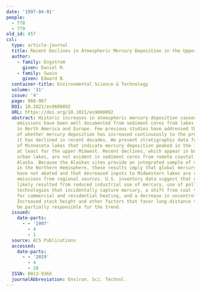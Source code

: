 ```yaml
---
date: '1997-04-01'
people:
  - 778
  - 779
old_id: 457
csl:
  type: article-journal
  title: Recent Declines in Atmospheric Mercury Deposition in the Upper Midwest
  author:
    - family: Engstrom
      given: Daniel R.
    - family: Swain
      given: Edward B.
  container-title: Environmental Science & Technology
  volume: '31'
  issue: '4'
  page: 960-967
  DOI: 10.1021/es9600892
  URL: https://doi.org/10.1021/es9600892
  abstract: Historic increases in atmospheric mercury deposition caused by anthropogenic
    emissions have been well documented from sediment cores from lakes and peatlands
    in North America and Europe. Few previous studies have addressed the question
    of whether mercury deposition has increased continuously to the present or whether
    it has declined in recent decades. We present stratigraphic data from a suite
    of Minnesota lakes that indicate mercury deposition peaked in the 1960s and 1970s,
    at least for the upper Midwest. Recent declines, which appear in both rural and
    urban lakes, are not evident in sediment cores from remote coastal lakes in southeastern
    Alaska. Because the Alaskan sites provide an integrated sample of mercury pollution
    in the Northern Hemisphere, these results imply that global mercury emissions
    have not abated and that decreased inputs to Midwestern lakes are caused by reduced
    emissions from regional sources. U.S. inventory data suggest that decreased emissions
    likely resulted from reduced industrial use of mercury, use of pollution-control
    technologies that incidentally capture mercury, a shift from coal to natural gas
    for commercial and residential heating, and a decrease in uncontrolled waste incineration.
    Increased stack height and other factors that favor long-distance transport could
    be partially responsible for the trend.
  issued:
    date-parts:
      - - '1997'
        - 4
        - 1
  source: ACS Publications
  accessed:
    date-parts:
      - - '2019'
        - 4
        - 28
  ISSN: 0013-936X
  journalAbbreviation: Environ. Sci. Technol.
---
```


